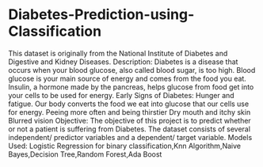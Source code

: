 # Diabetes-Prediction-using-Classification
This dataset is originally from the National Institute of Diabetes and Digestive and Kidney Diseases.
Description:
Diabetes is a disease that occurs when your blood glucose, also called blood sugar, is too high. Blood glucose is your main source of energy and comes from the food you eat. Insulin, a hormone made by the pancreas, helps glucose from food get into your cells to be used for energy.
Early Signs of Diabetes:
Hunger and fatigue. Our body converts the food we eat into glucose that our cells use for energy.
Peeing more often and being thirstier
Dry mouth and itchy skin
Blurred vision
Objective:
The objective of this project is to predict whether or not a patient is suffering from Diabetes. The dataset consists of several independent/ predictor variables and a dependent/ target variable.
Models Used:
Logistic Regression for binary classification,Knn Algorithm,Naive Bayes,Decision Tree,Random Forest,Ada Boost
